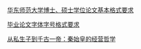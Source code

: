 [华东师范大学博士、硕士学位论文基本格式要求](http://www.yjsy.ecnu.edu.cn/newsdetail.asp?id=3063)

[毕业论文字体字号格式要求](http://blog.renren.com/share/258069695/11883125952)

[从私生子到千古一帝：秦始皇的经营哲学](https://books.google.com/books?id=kgXsBAAAQBAJ&pg=PT25&lpg=PT25&dq=%E5%90%95%E4%B8%8D%E9%9F%A6+%E4%B8%8E+%E5%AC%B4%E6%94%BF%E7%9A%84%E5%AF%B9%E8%AF%9D&source=bl&ots=A4atdvPmwK&sig=-P1G2UUYsh4qCscv4p07L4HLwK8&hl=en&sa=X&ei=gLYtVde8MsHAmAWb2oHoAw&ved=0CFkQ6AEwBw#v=onepage&q=%E5%90%95%E4%B8%8D%E9%9F%A6%20%E4%B8%8E%20%E5%AC%B4%E6%94%BF%E7%9A%84%E5%AF%B9%E8%AF%9D&f=false)
